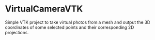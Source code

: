 VirtualCameraVTK
================

Simple VTK project to take virtual photos from a mesh and output the 3D coordinates of some selected points and their corresponding 2D projections.
